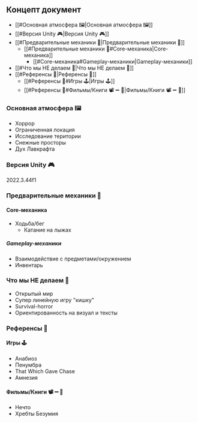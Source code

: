 ## Концепт документ

- [[#Основная атмосфера 🖼️|Основная атмосфера 🖼️]]
- [[#Версия Unity 🎮|Версия Unity 🎮]]
- [[#Предварительные механики 🎲|Предварительные механики 🎲]]
	- [[#Предварительные механики 🎲#Core-механика|Core-механика]]
		- [[#Core-механика#Gameplay-механики|Gameplay-механики]]
- [[#Что мы НЕ делаем 🛑|Что мы НЕ делаем 🛑]]
- [[#Референсы 🧭|Референсы 🧭]]
	- [[#Референсы 🧭#Игры 🕹️|Игры 🕹️]]
	- [[#Референсы 🧭#Фильмы/Книги 📽️ ➖ 📖|Фильмы/Книги 📽️ ➖ 📖]]

### Основная атмосфера 🖼️
- Хоррор
- Ограниченная локация
- Исследование територии
- Снежные просторы
- Дух Лавкрафта

### Версия Unity 🎮
2022.3.44f1

### Предварительные механики 🎲
#### Core-механика
- Ходьба/бег
	-  Катание на лыжах
##### Gameplay-механики
- Взаимодействие с предметами/окружением
- Инвентарь

### Что мы НЕ делаем 🛑
- Открытый мир
- Cупер линейную игру "кишку"
- Survival-horror
- Ориентированность на визуал и тексты

### Референсы 🧭
#### Игры 🕹️
 - Анабиоз
 - Пенумбра
 - That Which Gave Chase
 - Амнезия

#### Фильмы/Книги 📽️ ➖ 📖
- Нечто
- Хребты Безумия